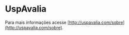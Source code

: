 # UspAvalia

Para mais informações acesse [http://uspavalia.com/sobre](http://uspavalia.com/sobre).
